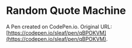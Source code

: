 # Random Quote Machine

A Pen created on CodePen.io. Original URL: [https://codepen.io/sleaf/pen/qBPOKVM](https://codepen.io/sleaf/pen/qBPOKVM).


